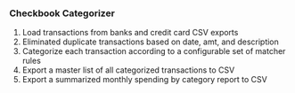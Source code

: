 ### Checkbook Categorizer

1. Load transactions from banks and credit card CSV exports
2. Eliminated duplicate transactions based on date, amt, and description
3. Categorize each transaction according to a configurable set of matcher rules
4. Export a master list of all categorized transactions to CSV
5. Export a summarized monthly spending by category report to CSV

